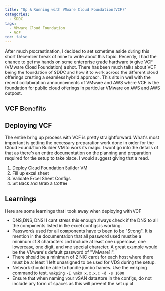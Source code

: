 ```yaml
---
title: "Up & Running with VMware Cloud Foundation(VCF)"
categories: 
  - SDDC
tags:
  - VMware Cloud Foundation
  - VCF
toc: false
---
```

After much procrastination, I decided to set sometime aside during this short December break of mine to write about this topic. Recently, I had the chance to get my hands on some enterprise grade hardware to give VCF (VMware Cloud Foundation) a shot. There has been much talks about VCF being the foundation of SDDC and how it to work across the different cloud offerings creating a seamless hybrid approach. This sits in well with the recent collaboration announcements of VMware and AWS where VCF is the foundation for public cloud offerings in particular VMware on AWS and AWS outpost.

## VCF Benefits

## Deploying VCF

The entire bring up process with VCF is pretty straightforward. What's most important is getting the necessary preparation work done in order for the Cloud Foundation Builder VM to work its magic. I wont go into the details of that as there's an entire documentation on the planning and preparation required for the setup to take place. I would suggest giving that a read.

1. Deploy Cloud Foundation Builder VM
2. Fill up excel sheet
3. Validate Excel Sheet Configs
4. Sit Back and Grab a Coffee

## Learnings
Here are some learnings that I took away when deploying with VCF
- DNS,DNS, DNS! I cant stress this enough always check if the DNS to all the components listed in the excel configs is working.
- Passwords used for all components have to been to be "Strong". It is mention in the documentation that all password used must be a minimum of 8 characters and include at least one uppercase, one lowercase, one digit, and one special character. A great example would be the VMware's default password of "VMware1!".
- There should be a minimum of 2 NIC cards for each host where there must be at least 1 left unassigned to be used for VDS during the setup.
- Network should be able to handle jumbo frames. Use the vmkping command to test. ``vmkping -I vmkX x.x.x.x -d -s 1600``
- Ensure that when naming your vSAN datastore in the configs, do not include any form of spaces as this will prevent the set up of 